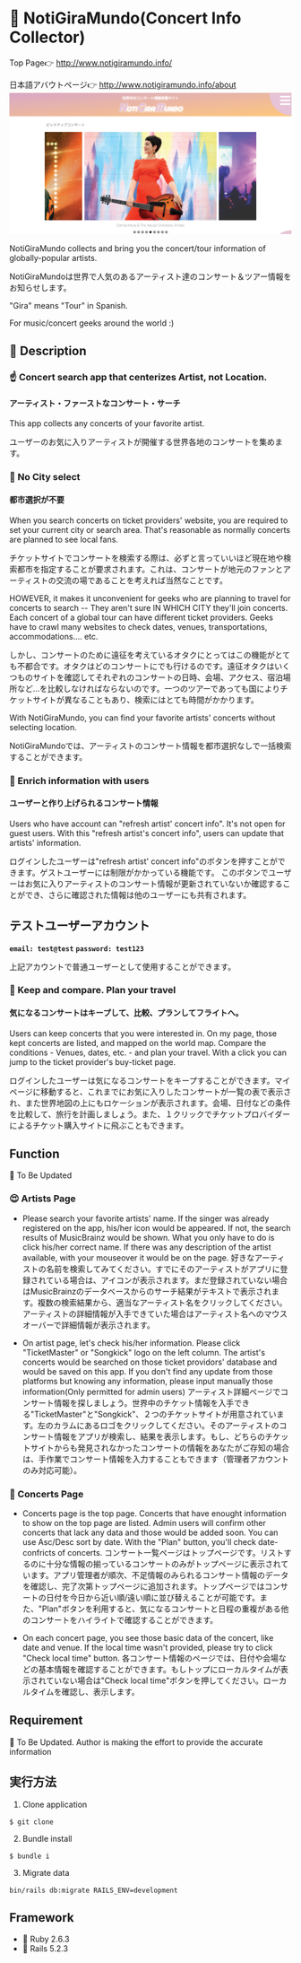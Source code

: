 # :tada: NotiGiraMundo(Concert Info Collector)
Top Page:point_right: http://www.notigiramundo.info/

日本語アバウトページ:point_right: http://www.notigiramundo.info/about
![NotiGiraMundo](https://github.com/tiyk-a/images/blob/master/ngm_20190702.png "image")

NotiGiraMundo collects and bring you the concert/tour information of globally-popular artists.

NotiGiraMundoは世界で人気のあるアーティスト達のコンサート＆ツアー情報をお知らせします。

"Gira" means "Tour" in Spanish.

For music/concert geeks around the world :)



## :musical_score: Description

### :point_up: Concert search app that centerizes Artist, not Location.
#### アーティスト・ファーストなコンサート・サーチ
This app collects any concerts of your favorite artist.

ユーザーのお気に入りアーティストが開催する世界各地のコンサートを集めます。

### :no_good: No City select
#### 都市選択が不要
When you search concerts on ticket providers' website, you are required to set your current city or search area. That's reasonable as normally concerts are planned to see local fans.

チケットサイトでコンサートを検索する際は、必ずと言っていいほど現在地や検索都市を指定することが要求されます。これは、コンサートが地元のファンとアーティストの交流の場であることを考えれば当然なことです。

HOWEVER, it makes it unconvenient for geeks who are planning to travel for concerts to search -- They aren't sure IN WHICH CITY they'll join concerts. Each concert of a global tour can have different ticket providers. Geeks have to crawl many websites to check dates, venues, transportations, accommodations.... etc.

しかし、コンサートのために遠征を考えているオタクにとってはこの機能がとても不都合です。オタクはどのコンサートにでも行けるのです。遠征オタクはいくつものサイトを確認してそれぞれのコンサートの日時、会場、アクセス、宿泊場所など…を比較しなければならないのです。一つのツアーであっても国によりチケットサイトが異なることもあり、検索にはとても時間がかかります。

With NotiGiraMundo, you can find your favorite artists' concerts without selecting location.

NotiGiraMundoでは、アーティストのコンサート情報を都市選択なしで一括検索することができます。

### :star2: Enrich information with users
#### ユーザーと作り上げられるコンサート情報
Users who have account can "refresh artist' concert info". It's not open for guest users.
With this "refresh artist's concert info", users can update that artists' information.

ログインしたユーザーは"refresh artist' concert info"のボタンを押すことができます。ゲストユーザーには制限がかかっている機能です。
このボタンでユーザーはお気に入りアーティストのコンサート情報が更新されていないか確認することができ、さらに確認された情報は他のユーザーにも共有されます。

## テストユーザーアカウント
**`email: test@test`**
**`password: test123`**

上記アカウントで普通ユーザーとして使用することができます。

### :paperclip: Keep and compare. Plan your travel
#### 気になるコンサートはキープして、比較、プランしてフライトへ。
Users can keep concerts that you were interested in. On my page, those kept concerts are listed, and mapped on the world map.
Compare the conditions - Venues, dates, etc. - and plan your travel. With a click you can jump to the ticket provider's buy-ticket page.

ログインしたユーザーは気になるコンサートをキープすることができます。マイページに移動すると、これまでにお気に入りしたコンサートが一覧の表で表示され、また世界地図の上にもロケーションが表示されます。会場、日付などの条件を比較して、旅行を計画しましょう。また、１クリックでチケットプロバイダーによるチケット購入サイトに飛ぶこともできます。

## Function

:bow: To Be Updated

### :heart_eyes: Artists Page
- Please search your favorite artists' name. If the singer was already registered on the app, his/her icon would be appeared. If not, the search results of MusicBrainz would be shown. What you only have to do is click his/her correct name. If there was any description of the artist available, with your mouseover it would be on the page.
好きなアーティストの名前を検索してみてください。すでにそのアーティストがアプリに登録されている場合は、アイコンが表示されます。まだ登録されていない場合はMusicBrainzのデータベースからのサーチ結果がテキストで表示されます。複数の検索結果から、適当なアーティスト名をクリックしてください。アーティストの詳細情報が入手できていた場合はアーティスト名へのマウスオーバーで詳細情報が表示されます。


- On artist page, let's check his/her information. Please click "TicketMaster" or "Songkick" logo on the left column. The artist's concerts would be searched on those ticket providors' database and would be saved on this app. If you don't find any update from those platforms but knowing any information, please input manually those information(Only permitted for admin users)
アーティスト詳細ページでコンサート情報を探しましょう。世界中のチケット情報を入手できる"TicketMaster"と"Songkick"、２つのチケットサイトが用意されています。左のカラムにあるロゴをクリックしてください。そのアーティストのコンサート情報をアプリが検索し、結果を表示します。もし、どちらのチケットサイトからも発見されなかったコンサートの情報をあなたがご存知の場合は、手作業でコンサート情報を入力することもできます（管理者アカウントのみ対応可能）。



### :microphone: Concerts Page
- Concerts page is the top page. Concerts that have enought information to show on the top page are listed. Admin users will confirm other concerts that lack any data and those would be added soon. You can use Asc/Desc sort by date. With the "Plan" button, you'll check date-confricts of concerts.
コンサート一覧ページはトップページです。リストするのに十分な情報の揃っているコンサートのみがトップページに表示されています。アプリ管理者が順次、不足情報のみられるコンサート情報のデータを確認し、完了次第トップページに追加されます。トップページではコンサートの日付を今日から近い順/遠い順に並び替えることが可能です。また、"Plan"ボタンを利用すると、気になるコンサートと日程の重複がある他のコンサートをハイライトで確認することができます。

- On each concert page, you see those basic data of the concert, like date and venue. If the local time wasn't provided, please try to click "Check local time" button. 
各コンサート情報のページでは、日付や会場などの基本情報を確認することができます。もしトップにローカルタイムが表示されていない場合は"Check local time"ボタンを押してください。ローカルタイムを確認し、表示します。

## Requirement

:bow: To Be Updated.
Author is making the effort to provide the accurate information

## 実行方法
1. Clone application
```
$ git clone 
```

2. Bundle install
```
$ bundle i
```

3. Migrate data
```
bin/rails db:migrate RAILS_ENV=development
```

## Framework
- :gem: Ruby 2.6.3
- :railway_car: Rails 5.2.3
